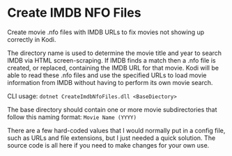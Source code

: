 # Create IMDB NFO Files

Create movie .nfo files with IMDB URLs to fix movies not showing up correctly in Kodi.

The directory name is used to determine the movie title and year to search IMDB via HTML screen-scraping. If IMDB finds a match then a .nfo file is created, or replaced, containing the IMDB URL for that movie.
Kodi will be able to read these .nfo files and use the specified URLs to load movie information from IMDB without having to perform its own movie search.

CLI usage: `dotnet CreateImdbNfoFiles.dll <BaseDiectory>`

The base directory should contain one or more movie subdirectories that follow this naming format: `Movie Name (YYYY)`

There are a few hard-coded values that I would normally put in a config file, such as URLs and file extensions, but I just needed a quick solution.
The source code is all here if you need to make changes for your own use.

